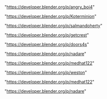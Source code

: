 "https://developer.blender.org/p/angry_boi4"

"https://developer.blender.org/p/Koterminion"

"https://developer.blender.org/p/salmandoherty"

"https://developer.blender.org/p/getcrest"

"https://developer.blender.org/p/doors4s"

"https://developer.blender.org/p/nadare"

"https://developer.blender.org/p/medhat122"

 
"https://developer.blender.org/p/weston"


"https://developer.blender.org/p/medhat122"


"https://developer.blender.org/p/nadare"


 

